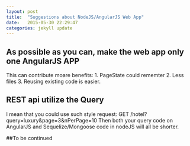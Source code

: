 ```yaml
---
layout: post
title:  "Suggestions about NodeJS/AngularJS Web App"
date:   2015-05-30 22:29:47
categories: jekyll update
---
```



## As possible as you can, make the web app only one AngularJS APP
  This can contribute moare benefits:
    1. PageState could rememter
    2. Less files
    3. Reusing existing code is easier.

## REST api utilize the Query
  I mean that you could use such style request:
    GET /hotel?query=luxury&page=3&nPerPage=10
  Then both your query code on AngularJS and Sequelize/Mongoose code in nodeJS will all be shorter.
  
         
##To be continued
